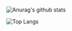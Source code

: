 ###
![Anurag's github stats](https://github-readme-stats.vercel.app/api?username=rodrigoptu12&count_private=true&theme=cobalt )

![Top Langs](https://readme-stats-cfgj2cxdy.vercel.app/api/top-langs/?username=rodrigoptu12&hide=php&theme=tokyonight)
<!--
**rodrigoptu12/rodrigoptu12** is a ✨ _special_ ✨ repository because its `README.md` (this file) appears on your GitHub profile.

Here are some ideas to get you started:

- 🔭 I’m currently working on ...
- 🌱 I’m currently learning ...
- 👯 I’m looking to collaborate on ...
- 🤔 I’m looking for help with ...
- 💬 Ask me about ...
- 📫 How to reach me: ...
- 😄 Pronouns: ...
- ⚡ Fun fact: ...
-->
